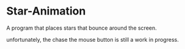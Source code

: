 # Star-Animation
A program that places stars that bounce around the screen.

unfortunately, the chase the mouse button is still a work in progress.
